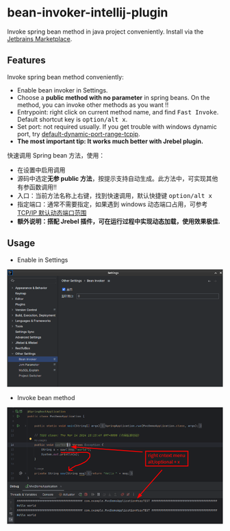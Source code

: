 # bean-invoker-intellij-plugin

Invoke spring bean method in java project conveniently. Install via the [Jetbrains Marketplace](https://plugins.jetbrains.com/plugin/13203-spring-bean-invoker).

## Features

Invoke spring bean method conveniently:

- Enable bean invoker in Settings.
- Choose a <b>public method with no parameter</b> in spring beans. On the method, you can invoke other methods as you want !!
- Entrypoint: right click on current method name, and find <kbd>Fast Invoke</kbd>. Default shortcut key is <kbd>option/alt x</kbd>.
- Set port: not required usually. If you get trouble with windows dynamic port, try <a href="https://learn.microsoft.com/en-US/troubleshoot/windows-server/networking/default-dynamic-port-range-tcpip-chang">default-dynamic-port-range-tcpip</a>.
- <b>The most important tip: It works much better with Jrebel plugin.</b>

快速调用 Spring bean 方法，使用：

- 在设置中启用调用
- 源码中选定<b>无参 public 方法</b>，按提示支持自动生成。此方法中，可实现其他有参函数调用!!
- 入口：当前方法名称上右键，找到<kbd>快速调用</kbd>，默认快捷键 <kbd>option/alt x</kbd>
- 指定端口：通常不需要指定，如果遇到 windows 动态端口占用，可参考 <a href="https://learn.microsoft.com/zh-CN/troubleshoot/windows-server/networking/default-dynamic-port-range-tcpip-chang">TCP/IP 默认动态端口范围</a>
- <b>额外说明：搭配 Jrebel 插件，可在运行过程中实现动态加载，使用效果极佳.</b>

## Usage

- Enable in Settings

![idea-setting.png](../docs/idea-setting.png)

- Invoke bean method

![idea-invoke.png](../docs/idea-invoke.png)
